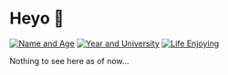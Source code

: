 # Heyo 🎈
[![Name and Age](https://img.shields.io/badge/Chris_Wong-v19-blue)](http://www.linkedin.com/in/real-cwong)
[![Year and University](https://img.shields.io/badge/2nd_Year-UNSW-yellow)](http://www.linkedin.com/in/real-cwong)
[![Life Enjoying](https://img.shields.io/badge/Good-Vibes-darkgreen)](http://www.linkedin.com/in/real-cwong)

Nothing to see here as of now...
